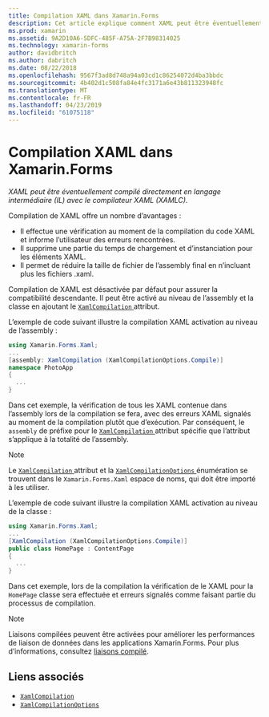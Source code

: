 ```yaml
---
title: Compilation XAML dans Xamarin.Forms
description: Cet article explique comment XAML peut être éventuellement compilé directement en langage intermédiaire (IL) avec le compilateur XAML de Xamarin.Forms (XAMLC).
ms.prod: xamarin
ms.assetid: 9A2D10A6-5DFC-485F-A75A-2F7B98314025
ms.technology: xamarin-forms
author: davidbritch
ms.author: dabritch
ms.date: 08/22/2018
ms.openlocfilehash: 9567f3ad8d748a94a03cd1c86254072d4ba3bbdc
ms.sourcegitcommit: 4b402d1c508fa84e4fc3171a6e43b811323948fc
ms.translationtype: MT
ms.contentlocale: fr-FR
ms.lasthandoff: 04/23/2019
ms.locfileid: "61075118"
---
```

# <a name="xaml-compilation-in-xamarinforms"></a>Compilation XAML dans Xamarin.Forms

_XAML peut être éventuellement compilé directement en langage intermédiaire (IL) avec le compilateur XAML (XAMLC)._

Compilation de XAML offre un nombre d’avantages :

- Il effectue une vérification au moment de la compilation du code XAML et informe l’utilisateur des erreurs rencontrées.
- Il supprime une partie du temps de chargement et d’instanciation pour les éléments XAML.
- Il permet de réduire la taille de fichier de l’assembly final en n’incluant plus les fichiers .xaml.

Compilation de XAML est désactivée par défaut pour assurer la compatibilité descendante. Il peut être activé au niveau de l’assembly et la classe en ajoutant le [ `XamlCompilation` ](xref:Xamarin.Forms.Xaml.XamlCompilationAttribute) attribut.

L’exemple de code suivant illustre la compilation XAML activation au niveau de l’assembly :

```csharp
using Xamarin.Forms.Xaml;
...
[assembly: XamlCompilation (XamlCompilationOptions.Compile)]
namespace PhotoApp
{
  ...
}
```

Dans cet exemple, la vérification de tous les XAML contenue dans l’assembly lors de la compilation se fera, avec des erreurs XAML signalés au moment de la compilation plutôt que d’exécution. Par conséquent, le `assembly` de préfixe pour le [ `XamlCompilation` ](xref:Xamarin.Forms.Xaml.XamlCompilationAttribute) attribut spécifie que l’attribut s’applique à la totalité de l’assembly.

> [!NOTE]
> Le [ `XamlCompilation` ](xref:Xamarin.Forms.Xaml.XamlCompilationAttribute) attribut et la [ `XamlCompilationOptions` ](xref:Xamarin.Forms.Xaml.XamlCompilationOptions) énumération se trouvent dans le `Xamarin.Forms.Xaml` espace de noms, qui doit être importé à les utiliser.

L’exemple de code suivant illustre la compilation XAML activation au niveau de la classe :

```csharp
using Xamarin.Forms.Xaml;
...
[XamlCompilation (XamlCompilationOptions.Compile)]
public class HomePage : ContentPage
{
  ...
}
```

Dans cet exemple, lors de la compilation la vérification de le XAML pour la `HomePage` classe sera effectuée et erreurs signalés comme faisant partie du processus de compilation.

> [!NOTE]
> Liaisons compilées peuvent être activées pour améliorer les performances de liaison de données dans les applications Xamarin.Forms. Pour plus d’informations, consultez [liaisons compilé](~/xamarin-forms/app-fundamentals/data-binding/compiled-bindings.md).

## <a name="related-links"></a>Liens associés

- [`XamlCompilation`](xref:Xamarin.Forms.Xaml.XamlCompilationAttribute)
- [`XamlCompilationOptions`](xref:Xamarin.Forms.Xaml.XamlCompilationOptions)
